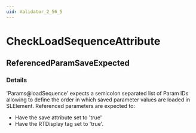 ```yaml
---
uid: Validator_2_56_5
---
```


# CheckLoadSequenceAttribute

## ReferencedParamSaveExpected

<!-- Description, Properties, ... sections are auto-generated. -->
<!-- REPLACE ME AUTO-GENERATION -->

### Details

'Params@loadSequence' expects a semicolon separated list of Param IDs allowing to define the order in which saved parameter values are loaded in SLElement.
Referenced parameters are expected to:
- Have the save attribute set to 'true'
- Have the RTDisplay tag set to 'true'.

<!-- Uncomment to add example code -->
<!--### Example code-->
